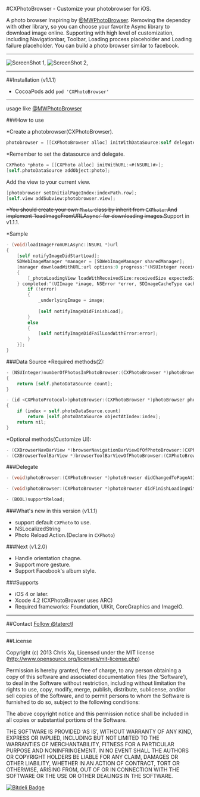 #CXPhotoBrowser - Customize your photobrowser for iOS.

A photo browser Inspiring by [@MWPhotoBrowser](https://github.com/mwaterfall/MWPhotoBrowser). Removing the dependcy with other library, so you can choose your favorite Async library to download image online. 
Supporting with high level of customization, including Navigationbar, Toolbar, Loading process placeholder and Loading failure placeholder.
You can build a photo browser similar to facebook.

---
![ScreenShot 1](screenshot1.png), ![ScreenShot 2](screenshot2.png),

---
##Installation (v1.1.1)

* CocoaPods add `pod 'CXPhotoBrowser'`

---

usage like [@MWPhotoBrowser](https://github.com/mwaterfall/MWPhotoBrowser)

###How to use


*Create a photobrowser(CXPhotoBrowser).

```Objective-C 
photobrowser = [[CXPhotoBrowser alloc] initWithDataSource:self delegate:self];
```

*Remember to set the datasource and delegate.
 
```Objective-C
CXPhoto *photo = [[CXPhoto alloc] initWithURL:<#(NSURL)#>];
[self.photoDataSource addObject:photo];
```

Add the view to your current view.
```Objective-C
[photobrowser setInitialPageIndex:indexPath.row];
[self.view addSubview:photobrowser.view];
```

~~*You should create your own `Photo` class by inherit from `CXPhoto`. And implement 'loadImageFromURLAsync:' for downloading images.~~Support in v1.1.1.

*Sample 

```Objective-C
- (void)loadImageFromURLAsync:(NSURL *)url
{
    [self notifyImageDidStartLoad];
    SDWebImageManager *manager = [SDWebImageManager sharedManager];
    [manager downloadWithURL:url options:0 progress:^(NSUInteger receivedSize, long long expectedSize)
    {
        [_photoLoadingView loadWithReceivedSize:receivedSize expectedSize:expectedSize];
    } completed:^(UIImage *image, NSError *error, SDImageCacheType cacheType, BOOL finished) {
        if (!error)
        {
            _underlyingImage = image;
            
            [self notifyImageDidFinishLoad];
        }
        else
        {
            [self notifyImageDidFailLoadWithError:error];
        }
    }];
}
```

###Data Source
*Required methods(2):

```Objective-C 
- (NSUInteger)numberOfPhotosInPhotoBrowser:(CXPhotoBrowser *)photoBrowser
{
    return [self.photoDataSource count];
}

- (id <CXPhotoProtocol>)photoBrowser:(CXPhotoBrowser *)photoBrowser photoAtIndex:(NSUInteger)index
{
    if (index < self.photoDataSource.count)
        return [self.photoDataSource objectAtIndex:index];
    return nil;
}
```
*Optional methods(Customize UI):

```Objective-C
- (CXBrowserNavBarView *)browserNavigationBarViewOfOfPhotoBrowser:(CXPhotoBrowser *)photoBrowser withSize:(CGSize)size;
- (CXBrowserToolBarView *)browserToolBarViewOfPhotoBrowser:(CXPhotoBrowser *)photoBrowser withSize:(CGSize)size;
```

###Delegate
```Objective-C
- (void)photoBrowser:(CXPhotoBrowser *)photoBrowser didChangedToPageAtIndex:(NSUInteger)index;
```

```Objective-C
- (void)photoBrowser:(CXPhotoBrowser *)photoBrowser didFinishLoadingWithCurrentImage:(UIImage *)currentImage;
```


```Objective-C
- (BOOL)supportReload;
```

###What's new in this version (v1.1.1)
* support default `CXPhoto` to use. 
* NSLocalizedString
* Photo Reload Action.(Declare in `CXPhoto`)

###Next (v1.2.0)
* Handle orientation chagne.
* Support more gesture. 
* Support Facebook's album style.

###Supports
* iOS 4 or later.
* Xcode 4.2 (CXPhotoBrowser uses ARC)
* Required frameworks: Foundation, UIKit, CoreGraphics and ImageIO.

---
##Contact
<a href="https://twitter.com/taterctl" class="twitter-follow-button" data-show-count="ture" data-lang="zh-tw">Follow @taterctl</a>
<script>!function(d,s,id){var js,fjs=d.getElementsByTagName(s)[0],p=/^http:/.test(d.location)?'http':'https';if(!d.getElementById(id)){js=d.createElement(s);js.id=id;js.src=p+'://platform.twitter.com/widgets.js';fjs.parentNode.insertBefore(js,fjs);}}(document, 'script', 'twitter-wjs');</script>


---
##License

Copyright (c) 2013 Chris Xu, Licensed under the MIT license (http://www.opensource.org/licenses/mit-license.php)

Permission is hereby granted, free of charge, to any person obtaining a copy of this software and associated documentation files (the ‘Software’), to deal in the Software without restriction, including without limitation the rights to use, copy, modify, merge, publish, distribute, sublicense, and/or sell copies of the Software, and to permit persons to whom the Software is furnished to do so, subject to the following conditions:

The above copyright notice and this permission notice shall be included in all copies or substantial portions of the Software.

THE SOFTWARE IS PROVIDED ‘AS IS’, WITHOUT WARRANTY OF ANY KIND, EXPRESS OR IMPLIED, INCLUDING BUT NOT LIMITED TO THE WARRANTIES OF MERCHANTABILITY, FITNESS FOR A PARTICULAR PURPOSE AND NONINFRINGEMENT. IN NO EVENT SHALL THE AUTHORS OR COPYRIGHT HOLDERS BE LIABLE FOR ANY CLAIM, DAMAGES OR OTHER LIABILITY, WHETHER IN AN ACTION OF CONTRACT, TORT OR OTHERWISE, ARISING FROM, OUT OF OR IN CONNECTION WITH THE SOFTWARE OR THE USE OR OTHER DEALINGS IN THE SOFTWARE.


[![Bitdeli Badge](https://d2weczhvl823v0.cloudfront.net/ChrisXu1221/cxphotobrowser/trend.png)](https://bitdeli.com/free "Bitdeli Badge")

